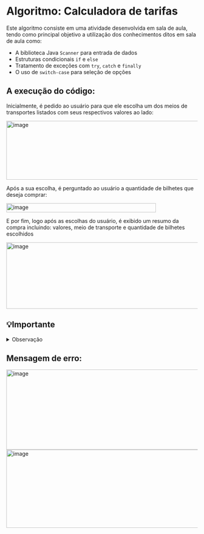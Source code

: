 <h1>Algoritmo: Calculadora de tarifas</h1>
<p> Este algoritmo consiste em uma atividade desenvolvida em sala de aula, tendo como principal objetivo a utilização dos conhecimentos ditos em sala de aula como:</p>
<ul>
  <li>A biblioteca Java <code>Scanner</code> para entrada de dados</li>
  <li>Estruturas condicionais <code>if</code> e <code>else</code></li>
  <li>Tratamento de exceções com <code>try</code>, <code>catch</code> e <code>finally</code></li>
  <li>O uso de <code>switch-case</code> para seleção de opções</li>
</ul>


<h2> A execução do código:</h2>
<p>Inicialmente, é pedido ao usuário para que ele escolha um dos meios de transportes listados com seus respectivos valores ao lado: </p>
<img width="565" height="155" alt="image" src="https://github.com/user-attachments/assets/e10b72cf-64ba-4867-8b75-b91394a0f753" />
<p>Após a sua escolha, é perguntado ao usuário a quantidade de bilhetes que deseja comprar:</p>
<img width="394" height="24" alt="image" src="https://github.com/user-attachments/assets/930e442f-e6c6-4697-90da-c5ecb50c181a" />
<p>E por fim, logo após as escolhas do usuário, é exibido um resumo da compra incluindo: valores, meio de transporte e quantidade de bilhetes escolhidos</p>
<img width="678" height="175" alt="image" src="https://github.com/user-attachments/assets/a631d96f-666d-4dcd-ac04-a4450ecb87a8" />

<h2> 💡Importante</h2>
<details>
  <summary>Observação</summary>
  <ol>
    <li>Em determinada parte do código foi desenvolvido uma mensagem de erro, que tem como objetivo guiar o usuário para que o objetivo do algoritmo seja concluído</li>
    <li>Neste caso, a mensagem será exibida em dois casos: quando a quantidade de bilhetes for maior ou igual a 0 (zero), ou quando o número escolhido para o meio de transporte for maior do que 4 (quatro)</li>
  </ol>
</details>

<h2>Mensagem de erro:</h2>
<img width="633" height="211" alt="image" src="https://github.com/user-attachments/assets/e631e194-9863-4d7f-8004-9df6486df576" />

<img width="547" height="206" alt="image" src="https://github.com/user-attachments/assets/b917c58f-ab8f-414e-9ba8-df42ec53c441" />

